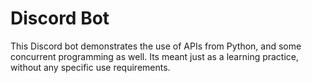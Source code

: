 # Discord Bot

This Discord bot demonstrates the use of APIs from Python, and some concurrent programming as well. Its meant just as a learning practice, without any specific use requirements.
